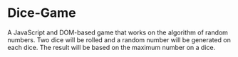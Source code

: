 # Dice-Game
A JavaScript and DOM-based game that works on the algorithm of random numbers. Two dice will be rolled and a random number will be generated on each dice. The result will be based on the maximum number on a dice.
